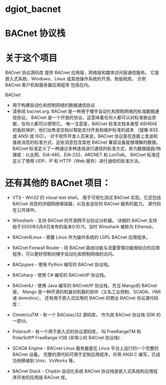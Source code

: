 # dgiot_bacnet

# BACnet 协议栈

# 关于这个项目

BACnet 协议源码库 提供 BACnet 应用层、网络层和媒体访问层通信服务。 
它是嵌入式系统、Windows、Linux 或其他操作系统的开源、免版税库。 
示例 BACnet 客户机和服务器应用程序 包括在内。

BACnet 
- 用于构建自动化和控制网络的数据通信协议 
- 请参阅 bacnet.org. BACnet 是一种用于楼宇自动化和控制网络的标准数据通信协议。 
  BACnet 是一个开放的协议，这意味着任何人都可以对标准做出贡献，任何人都可以使用它。 
  唯一注意是，BACnet 标准文档本身受 ASHRAE 的版权保护，他们出售该文档以帮助支付开发和维护标准的成本 （就像 IEEE 或 ANSI 或 ISO）。
    对于软件开发人员来说，BACnet 协议是在连接上发送和接收消息的标准方式，这些消息包含其他 BACnet 兼容设备能够理解的数据。 
  BACnet 标准定义了一种通过多种连线进行通信的标准方式，称为数据链路/物理层：以太网、EIA-485、EIA-232、ARCNET 和 LonTalk。
  BACnet 标准还定义了使用 UDP、IP 和 HTTP（Web 服务）进行通信的标准方法。

# 还有其他的 BACnet 项目：

- VTS - Win32 的 visual test shell， 用于可视化测试 BACnet 实现。它还包括 BACnet 消息的详细网络嗅探器，以及发送任何 BACnet 服务的能力。 源代码在公共域中。
- Wireshark - 支持 BACnet 的开源跨平台协议分析器。 详细的 BACnet 支持始于2005年5月4日发布的版本0.10.11，当时 Wireshark 被称为 Ethereal。
- BACnet4Linux - 需要 Linux 作为操作系统的 LGPL BACnet 应用程序。
- BACnet Firewall Router - 将 BACnet 路由功能与流量管理功能相结合的应用程序，可以更好控制对楼宇自动化和控制网络的访问。
- BACpypes - 使用 Python 编写的 BACnet 协议栈。
- BACsharp - 使用 C# 编写的 BACnet/IP 协议栈。
- BACnet4J - 使用 Java 编写的 BACnet/IP 协议栈，充当 Mango的 BACnet 层， Mango 是一种开源的机器对机器的软件（又名工业控制、SCADA、HMI 或 domotics）。
还有用于嵌入式应用的 BACnet 的商业 BACnet 协议源代码库：

- CimetricsTM - 有一个 BACstac/32 源码库， 作为其 BACnet 协议栈 SDK 的一部分。
- Polarsoft - 有一个用于嵌入式的协议源码库， 叫 FreeRangeTM 和 PolarSoft® FreeRange VSB (非常小的 BACnet 协议栈).
- SCADA Engine - BACnet Linux 服务器是在 Linux 平台上运行的一个完整的 BACnet 设备。 完整的源代码可用于定制应用程序，并用 ANSI C 编写，已成功地移植到 Unix、VxWorks 等。
- BACnet Stack - Chipkin 自动化系统 BACnet 协议栈是嵌入式系统和应用程序开发的应用层 BACnet 库。
